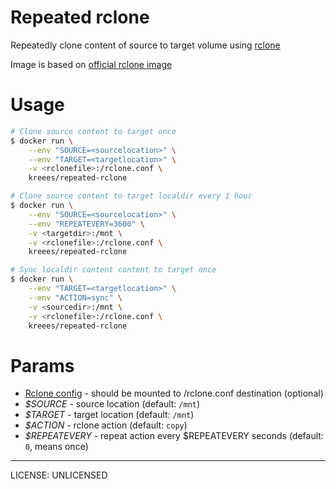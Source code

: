 # Repeated rclone

Repeatedly clone content of source to target volume using [rclone](https://rclone.org/)

Image is based on [official rclone image](https://hub.docker.com/r/rclone/rclone)

# Usage

```bash
# Clone source content to target once
$ docker run \
    --env "SOURCE=<sourcelocation>" \
    --env "TARGET=<targetlocation>" \
    -v <rclonefile>:/rclone.conf \
    kreees/repeated-rclone

# Clone source content to target localdir every 1 hour
$ docker run \
    --env "SOURCE=<sourcelocation>" \
    --env "REPEATEVERY=3600" \
    -v <targetdir>:/mnt \
    -v <rclonefile>:/rclone.conf \
    kreees/repeated-rclone  

# Sync localdir content content to target once
$ docker run \
    --env "TARGET=<targetlocation>" \
    --env "ACTION=sync" \
    -v <sourcedir>:/mnt \
    -v <rclonefile>:/rclone.conf \
    kreees/repeated-rclone
```

# Params

- [Rclone config](https://rclone.org/docs/#config-config-file) - should be mounted to /rclone.conf destination (optional)
- *$SOURCE* - source location (default: `/mnt`)
- *$TARGET* - target location (default: `/mnt`)
- *$ACTION* - rclone action (default: `copy`)
- *$REPEATEVERY* - repeat action every $REPEATEVERY seconds (default: `0`, means once)

---

LICENSE: UNLICENSED